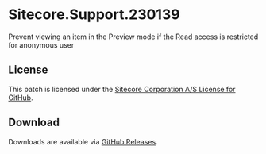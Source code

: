 # Sitecore.Support.230139
Prevent viewing an item in the Preview mode if the Read access is restricted for anonymous user

## License  
This patch is licensed under the [Sitecore Corporation A/S License for GitHub](https://github.com/sitecoresupport/Sitecore.Support.230139/blob/master/LICENSE).  

## Download  
Downloads are available via [GitHub Releases](https://github.com/sitecoresupport/Sitecore.Support.230139/releases).  
